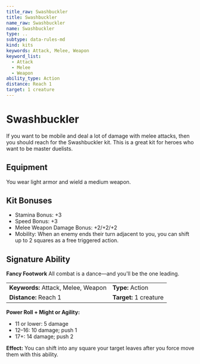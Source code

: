 ```yaml
---
title_raw: Swashbuckler
title: Swashbuckler
name_raw: Swashbuckler
name: Swashbuckler
type: ..
subtype: data-rules-md
kind: kits
keywords: Attack, Melee, Weapon
keyword_list:
  - Attack
  - Melee
  - Weapon
ability_type: Action
distance: Reach 1
target: 1 creature
---
```


# Swashbuckler

If you want to be mobile and deal a lot of damage with melee attacks, then you should reach for the Swashbuckler kit. This is a great kit for heroes who want to be master duelists.

## Equipment

You wear light armor and wield a medium weapon.

## Kit Bonuses

- Stamina Bonus: +3
- Speed Bonus: +3
- Melee Weapon Damage Bonus: +2/+2/+2
- Mobility: When an enemy ends their turn adjacent to you, you can shift up to 2 squares as a free triggered action.

## Signature Ability

**Fancy Footwork** All combat is a dance—and you'll be the one leading.

|                                     |                        |
| :---------------------------------- | :--------------------- |
| **Keywords:** Attack, Melee, Weapon | **Type:** Action       |
| **Distance:** Reach 1               | **Target:** 1 creature |

**Power Roll + Might or Agility:**

- 11 or lower: 5 damage
- 12–16: 10 damage; push 1
- 17+: 14 damage; push 2

**Effect:** You can shift into any square your target leaves after you force move them with this ability.
